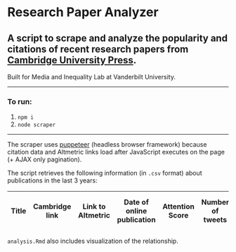 # Research Paper Analyzer
A script to scrape and analyze the popularity and citations of recent research papers from [Cambridge University Press](https://www.cambridge.org/core/journals/american-political-science-review/most-cited).
--
Built for Media and Inequality Lab at Vanderbilt University.

---
### To run:
1. `npm i`
2. `node scraper`

--- 
The scraper uses [puppeteer](https://developers.google.com/web/tools/puppeteer) (headless browser framework) because citation data and Altmetric links load after JavaScript executes on the page (+ AJAX only pagination). 


The script retrieves the following information (in `.csv` format) about publications in the last 3 years:

| Title |	Cambridge link |	Link to Altmetric |	Date of online publication |	Attention Score |	Number of tweets |	Number of users tweeted |	Upper bound of followers | 	Number of citations |
| --- | --- | --- | --- | --- | --- | --- | --- | --- |

`analysis.Rmd` also includes visualization of the relationship. 
